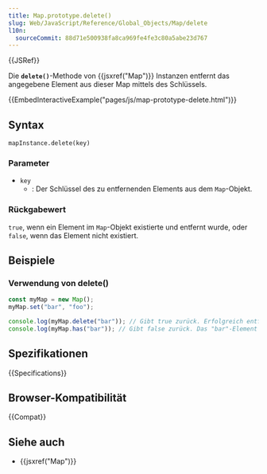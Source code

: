 ```yaml
---
title: Map.prototype.delete()
slug: Web/JavaScript/Reference/Global_Objects/Map/delete
l10n:
  sourceCommit: 88d71e500938fa8ca969fe4fe3c80a5abe23d767
---
```


{{JSRef}}

Die **`delete()`**-Methode von {{jsxref("Map")}} Instanzen entfernt das angegebene Element aus dieser Map mittels des Schlüssels.

{{EmbedInteractiveExample("pages/js/map-prototype-delete.html")}}

## Syntax

```js-nolint
mapInstance.delete(key)
```

### Parameter

- `key`
  - : Der Schlüssel des zu entfernenden Elements aus dem `Map`-Objekt.

### Rückgabewert

`true`, wenn ein Element im `Map`-Objekt existierte und entfernt wurde, oder `false`, wenn das Element nicht existiert.

## Beispiele

### Verwendung von delete()

```js
const myMap = new Map();
myMap.set("bar", "foo");

console.log(myMap.delete("bar")); // Gibt true zurück. Erfolgreich entfernt.
console.log(myMap.has("bar")); // Gibt false zurück. Das "bar"-Element ist nicht mehr vorhanden.
```

## Spezifikationen

{{Specifications}}

## Browser-Kompatibilität

{{Compat}}

## Siehe auch

- {{jsxref("Map")}}
